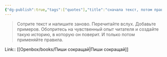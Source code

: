```yaml
---
{"dg-publish":true,"tags":["quotes"],"title":"сначала текст, потом правила","date":"2021-10-21T16:15:00+03:00","modified_at":"2023-11-06T17:44:36+04:00","alias":"сначала текст, потом правила","dg-path":"/quotes/202110211615.md","permalink":"/quotes/202110211615/","dgPassFrontmatter":true}
---
```



> Сотрите текст и напишите заново. Перечитайте вслух. Добавьте примеров. Обопритесь на чувственный опыт читателя и создайте такую историю, в которую он поверит. И только потом применяйте правила.

Link:: [[Openbox/books/Пиши сокращай|Пиши сокращай]]
